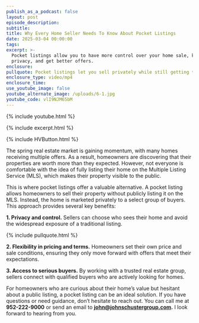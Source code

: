 ```yaml
---
publish_as_a_podcast: false
layout: post
episode_description:
subtitle:
title: Why Every Home Seller Needs To Know About Pocket Listings
date: 2025-03-04 00:00:00
tags:
excerpt: >-
  Pocket listings allow you to have more control over your home sale, keep your
  privacy, and get better offers.  
enclosure:
pullquote: Pocket listings let you sell privately while still getting top offers.
enclosure_type: video/mp4
enclosure_time:
use_youtube_image: false
youtube_alternate_image: /uploads/6-1.jpg
youtube_code: vlI9NJM65bM
---
```

{% include youtube.html %}

{% include excerpt.html %}

{% include HVButton.html %}

The spring real estate market is gaining momentum, with many homes receiving multiple offers. As a result, homeowners are discovering that their properties are worth more than they expected. However, not everyone is comfortable with the idea of fully listing their home on the Multiple Listing Service (MLS), which makes their property visible to the public.

This is where pocket listings offer a valuable alternative. A pocket listing allows homeowners to sell their property without publicly listing it on the MLS. Instead, the home is marketed privately to a select group of buyers. This approach provides several key benefits:

**1\. Privacy and control.** Sellers can choose who sees their home and avoid the widespread exposure of a traditional listing.

{% include pullquote.html %}

**2\. Flexibility in pricing and terms.** Homeowners set their own price and sale conditions, ensuring they only move forward with offers that meet their expectations.

**3\. Access to serious buyers.** By working with a trusted real estate group, sellers connect with qualified buyers who are actively looking for homes.

For homeowners who are curious about their home’s value but hesitant about a public listing, a pocket listing can be an ideal solution. If you have questions or need guidance, don’t hesitate to reach out. You can call me at **952-222-9000** or send an email to **john@johnschustergroup.com.** I look forward to hearing from you.